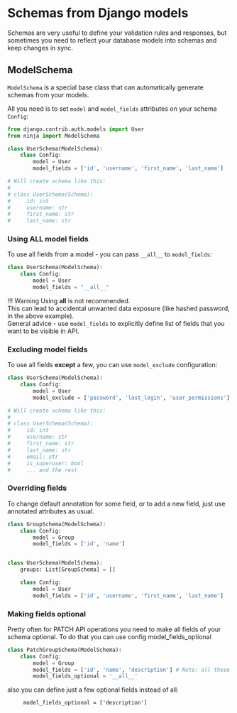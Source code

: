 # Schemas from Django models


Schemas are very useful to define your validation rules and responses, but sometimes you need to reflect your database models into schemas and keep changes in sync.

## ModelSchema 

`ModelSchema` is a special base class that can automatically generate schemas from your models.

All you need is to set `model` and `model_fields` attributes on your schema `Config`:


```Python hl_lines="2 5 6 7"
from django.contrib.auth.models import User
from ninja import ModelSchema

class UserSchema(ModelSchema):
    class Config:
        model = User
        model_fields = ['id', 'username', 'first_name', 'last_name']

# Will create schema like this:
# 
# class UserSchema(Schema):
#     id: int
#     username: str
#     first_name: str
#     last_name: str
```

### Using ALL model fields

To use all fields from a model - you can pass `__all__` to `model_fields`:

```Python hl_lines="4"
class UserSchema(ModelSchema):
    class Config:
        model = User
        model_fields = "__all__"
```
!!! Warning
    Using __all__ is not recommended.
    <br>
    This can lead to accidental unwanted data exposure (like hashed password, in the above example).
    <br>
    General advice - use `model_fields` to explicitly define list of fields that you want to be visible in API.

### Excluding model fields

To use all fields **except** a few, you can use `model_exclude` configuration:

```Python hl_lines="4"
class UserSchema(ModelSchema):
    class Config:
        model = User
        model_exclude = ['password', 'last_login', 'user_permissions']

# Will create schema like this:
# 
# class UserSchema(Schema):
#     id: int
#     username: str
#     first_name: str
#     last_name: str
#     email: str
#     is_superuser: bool
#     ... and the rest

```

### Overriding fields

To change default annotation for some field, or to add a new field, just use annotated attributes as usual. 

```Python hl_lines="1 2 3 4 8"
class GroupSchema(ModelSchema):
    class Config:
        model = Group
        model_fields = ['id', 'name']


class UserSchema(ModelSchema):
    groups: List[GroupSchema] = []

    class Config:
        model = User
        model_fields = ['id', 'username', 'first_name', 'last_name']

```


### Making fields optional

Pretty often for PATCH API operations you need to make all fields of your schema optional. To do that you can use config model_fields_optional

```Python hl_lines="5"
class PatchGroupSchema(ModelSchema):
    class Config:
        model = Group
        model_fields = ['id', 'name', 'description'] # Note: all these fields are required on model level
        model_fields_optional = '__all__'
```

also you can define just a few optional fields instead of all:

```
     model_fields_optional = ['description']
```
